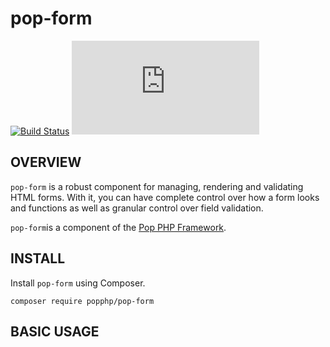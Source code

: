 pop-form
========

[![Build Status](https://travis-ci.org/popphp/pop-form.svg?branch=master)](https://travis-ci.org/popphp/pop-form)
[![Coverage Status](http://www.popphp.org/cc/coverage.php?comp=pop-form)](http://www.popphp.org/cc/pop-form/)

OVERVIEW
--------
`pop-form` is a robust component for managing, rendering and validating HTML forms.
With it, you can have complete control over how a form looks and functions as well
as granular control over field validation.

`pop-form`is a component of the [Pop PHP Framework](http://www.popphp.org/).

INSTALL
-------

Install `pop-form` using Composer.

    composer require popphp/pop-form

BASIC USAGE
-----------
